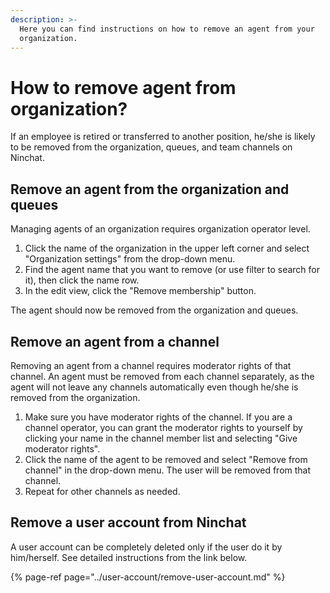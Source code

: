 ```yaml
---
description: >-
  Here you can find instructions on how to remove an agent from your
  organization.
---
```


# How to remove agent from organization?

If an employee is retired or transferred to another position, he/she is likely to be removed from the organization, queues, and team channels on Ninchat.

## Remove an agent from the organization and queues

Managing agents of an organization requires organization operator level.

1. Click the name of the organization in the upper left corner and select "Organization settings" from the drop-down menu.
2. Find the agent name that you want to remove \(or use filter to search for it\), then click the name row.
3. In the edit view, click the "Remove membership" button.

The agent should now be removed from the organization and queues.

## Remove an agent from a channel

Removing an agent from a channel requires moderator rights of that channel. An agent must be removed from each channel separately, as the agent will not leave any channels automatically even though he/she is removed from the organization.

1. Make sure you have moderator rights of the channel. If you are a channel operator, you can grant the moderator rights to yourself by clicking your name in the channel member list and selecting "Give moderator rights".
2. Click the name of the agent to be removed and select "Remove from channel" in the drop-down menu. The user will be removed from that channel.
3. Repeat for other channels as needed.

## Remove a user account from Ninchat <a id="kayttajatilin-poistaminen-ninchatista"></a>

A user account can be completely deleted only if the user do it by him/herself. See detailed instructions from the link below.

{% page-ref page="../user-account/remove-user-account.md" %}



